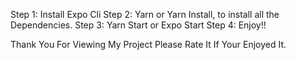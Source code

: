 Step 1: Install Expo Cli
Step 2: Yarn or Yarn Install, to install all the Dependencies.
Step 3: Yarn Start or Expo Start
Step 4: Enjoy!!

Thank You For Viewing My Project Please Rate It If Your Enjoyed It.